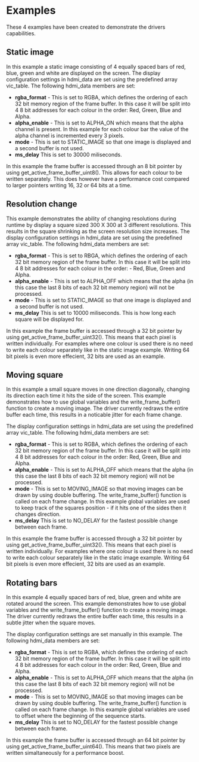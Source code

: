 # Examples

These 4 examples have been created to demonstrate the drivers capabilities.


## Static image

In this example a static image consisting of 4 equally spaced bars of red, blue, green and white are displayed on the screen. The display configuration settings in hdmi_data are set using the predefined array vic_table. The following hdmi_data members are set:

* **rgba_format** - This is set to RGBA, which defines the ordering of each 32 bit memory region of the frame buffer. In this case it will be split into 4 8 bit addresses for each colour in the order: Red, Green, Blue and Alpha.
* **alpha_enable** - This is set to ALPHA_ON which means that the alpha channel is present. In this example for each colour bar the value of the alpha channel is incremented every 3 pixels.
* **mode** - This is set to STATIC_IMAGE so that one image is displayed and a second buffer is not used.
* **ms_delay** This is set to 30000 miliseconds.

In this example the frame buffer is accessed through an 8 bit pointer by using get_active_frame_buffer_uint8(). This allows for each colour to be written separately. This does however have a performance cost compared to larger pointers writing 16, 32 or 64 bits at a time.

## Resolution change

This example demonstrates the ability of changing resolutions during runtime by display a square sized 300 X 300 at 3 different resolutions. This results in the square shrinking as the screen resolution size increases. The display configuration settings in hdmi_data are set using the predefined array vic_table. The following hdmi_data members are set:

* **rgba_format** - This is set to RBGA, which defines the ordering of each 32 bit memory region of the frame buffer. In this case it will be split into 4 8 bit addresses for each colour in the order: - Red, Blue, Green and Alpha.
* **alpha_enable** - This is set to ALPHA_OFF which means that the alpha (in this case the last 8 bits of each 32 bit memory region) will not be processed.
* **mode** - This is set to STATIC_IMAGE so that one image is displayed and a second buffer is not used.
* **ms_delay** This is set to 10000 miliseconds. This is how long each square will be displayed for.

In this example the frame buffer is accessed through a 32 bit pointer by using get_active_frame_buffer_uint32(). This means that each pixel is written individually. For examples where one colour is used there is no need to write each colour separately like in the static image example. Writing 64 bit pixels is even more effecient, 32 bits are used as an example.

## Moving square

In this example a small square moves in one direction diagonally, changing its direction each time it hits the side of the screen. This example demonstrates how to use global variables and the write_frame_buffer() function to create a moving image. The driver currently redraws the entire buffer each time, this results in a noticable jitter for each frame change.

The display configuration settings in hdmi_data are set using the predefined array vic_table. The following hdmi_data members are set:

* **rgba_format** - This is set to RGBA, which defines the ordering of each 32 bit memory region of the frame buffer. In this case it will be split into 4 8 bit addresses for each colour in the order: Red, Green, Blue and Alpha.
* **alpha_enable** - This is set to ALPHA_OFF which means that the alpha (in this case the last 8 bits of each 32 bit memory region) will not be processed.
* **mode** - This is set to MOVING_IMAGE so that moving images can be drawn by using double buffering. The write_frame_buffer() function is called on each frame change. In this example global variables are used to keep track of the squares position - if it hits one of the sides then it changes direction.
* **ms_delay** This is set to NO_DELAY for the fastest possible change between each frame.

In this example the frame buffer is accessed through a 32 bit pointer by using get_active_frame_buffer_uint32(). This means that each pixel is written individually. For examples where one colour is used there is no need to write each colour separately like in the static image example. Writing 64 bit pixels is even more effecient, 32 bits are used as an example.


## Rotating bars

In this example 4 equally spaced bars of red, blue, green and white are rotated around the screen. This example demonstrates how to use global variables and the write_frame_buffer() function to create a moving image. The driver currently redraws the entire buffer each time, this results in a subtle jitter when the square moves.

The display configuration settings are set manually in this example. The following hdmi_data members are set:

* **rgba_format** - This is set to RGBA, which defines the ordering of each 32 bit memory region of the frame buffer. In this case it will be split into 4 8 bit addresses for each colour in the order: Red, Green, Blue and Alpha.
* **alpha_enable** - This is set to ALPHA_OFF which means that the alpha (in this case the last 8 bits of each 32 bit memory region) will not be processed.
* **mode** - This is set to MOVING_IMAGE so that moving images can be drawn by using double buffering. The write_frame_buffer() function is called on each frame change. In this example global variables are used to offset where the beginning of the sequence starts.
* **ms_delay** This is set to NO_DELAY for the fastest possible change between each frame.

In this example the frame buffer is accessed through an 64 bit pointer by using get_active_frame_buffer_uint64(). This means that two pixels are written simaltaneously for a performance boost.
